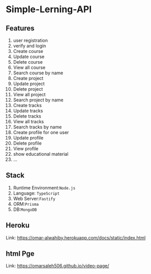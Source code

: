 # Simple-Lerning-API

## Features

1. user registration
2. verify and login
3. Create course
4. Update course
5. Delete course
6. View all course
7. Search course by name
8. Create project
9. Update project
10. Delete project
11. View all project
12. Search project by name
13. Create tracks
14. Update tracks
15. Delete tracks
16. View all tracks
17. Search tracks by name
18. Create profile for one user
19. Update profile
20. Delete profile
21. View profile
22. show educational material
23. ...

## Stack

1. Runtime Environment:`Node.js`
2. Language: `TypeScript`
3. Web Server:`Fastify`
4. ORM:`Prisma`
5. DB:`MongoDB`

## Heroku

Link: https://omar-alwahiby.herokuapp.com/docs/static/index.html

## html Pge

Link: https://omarsaleh506.github.io/video-page/
